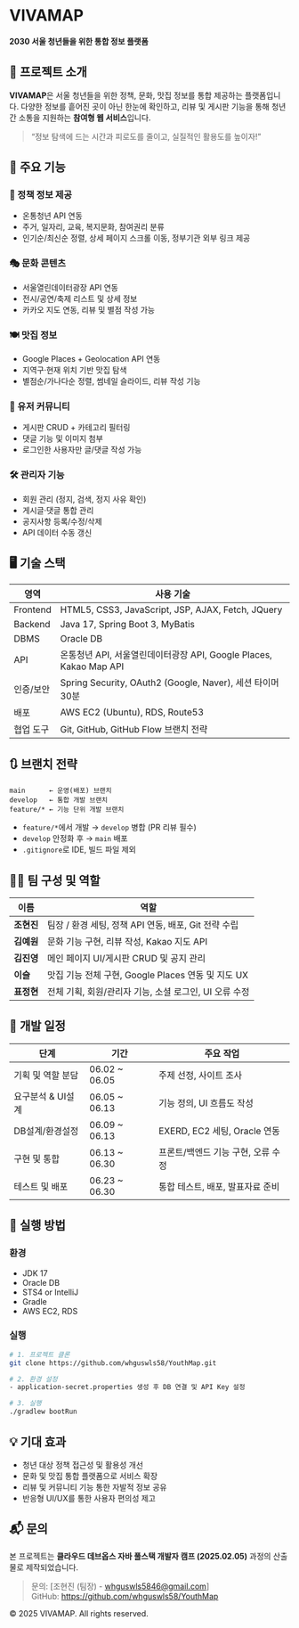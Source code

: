 # VIVAMAP

**2030 서울 청년들을 위한 통합 정보 플랫폼**


## 📌 프로젝트 소개

**VIVAMAP**은 서울 청년들을 위한 정책, 문화, 맛집 정보를 통합 제공하는 플랫폼입니다. 다양한 정보를 흩어진 곳이 아닌 한눈에 확인하고, 리뷰 및 게시판 기능을 통해 청년 간 소통을 지원하는 **참여형 웹 서비스**입니다.

> “정보 탐색에 드는 시간과 피로도를 줄이고, 실질적인 활용도를 높이자!”


## 🧩 주요 기능

### 🔎 정책 정보 제공
- 온통청년 API 연동
- 주거, 일자리, 교육, 복지문화, 참여권리 분류
- 인기순/최신순 정렬, 상세 페이지 스크롤 이동, 정부기관 외부 링크 제공

### 🎭 문화 콘텐츠
- 서울열린데이터광장 API 연동
- 전시/공연/축제 리스트 및 상세 정보
- 카카오 지도 연동, 리뷰 및 별점 작성 가능

### 🍽️ 맛집 정보
- Google Places + Geolocation API 연동
- 지역구·현재 위치 기반 맛집 탐색
- 별점순/가나다순 정렬, 썸네일 슬라이드, 리뷰 작성 기능

### 💬 유저 커뮤니티
- 게시판 CRUD + 카테고리 필터링
- 댓글 기능 및 이미지 첨부
- 로그인한 사용자만 글/댓글 작성 가능

### 🛠️ 관리자 기능
- 회원 관리 (정지, 검색, 정지 사유 확인)
- 게시글·댓글 통합 관리
- 공지사항 등록/수정/삭제
- API 데이터 수동 갱신


## 🖥️ 기술 스택

| 영역 | 사용 기술 |
|------|-----------|
| Frontend | HTML5, CSS3, JavaScript, JSP, AJAX, Fetch, JQuery |
| Backend | Java 17, Spring Boot 3, MyBatis |
| DBMS | Oracle DB |
| API | 온통청년 API, 서울열린데이터광장 API, Google Places, Kakao Map API |
| 인증/보안 | Spring Security, OAuth2 (Google, Naver), 세션 타이머 30분 |
| 배포 | AWS EC2 (Ubuntu), RDS, Route53 |
| 협업 도구 | Git, GitHub, GitHub Flow 브랜치 전략 |


## 🔃 브랜치 전략

```
main      ← 운영(배포) 브랜치  
develop   ← 통합 개발 브랜치  
feature/* ← 기능 단위 개발 브랜치
```

- `feature/*`에서 개발 → `develop` 병합 (PR 리뷰 필수)
- `develop` 안정화 후 → `main` 배포
- `.gitignore`로 IDE, 빌드 파일 제외


## 🧑‍💻 팀 구성 및 역할

| 이름 | 역할 |
|------|------|
| **조현진** | 팀장 / 환경 세팅, 정책 API 연동, 배포, Git 전략 수립 |
| **김예원** | 문화 기능 구현, 리뷰 작성, Kakao 지도 API |
| **김진영** | 메인 페이지 UI/게시판 CRUD 및 공지 관리 |
| **이슬** | 맛집 기능 전체 구현, Google Places 연동 및 지도 UX |
| **표정현** | 전체 기획, 회원/관리자 기능, 소셜 로그인, UI 오류 수정 |


## 📆 개발 일정

| 단계 | 기간 | 주요 작업 |
|------|------|-----------|
| 기획 및 역할 분담 | 06.02 ~ 06.05 | 주제 선정, 사이트 조사 |
| 요구분석 & UI설계 | 06.05 ~ 06.13 | 기능 정의, UI 흐름도 작성 |
| DB설계/환경설정 | 06.09 ~ 06.13 | EXERD, EC2 세팅, Oracle 연동 |
| 구현 및 통합 | 06.13 ~ 06.30 | 프론트/백엔드 기능 구현, 오류 수정 |
| 테스트 및 배포 | 06.23 ~ 06.30 | 통합 테스트, 배포, 발표자료 준비 |


## 🧪 실행 방법

### 환경
- JDK 17
- Oracle DB
- STS4 or IntelliJ
- Gradle
- AWS EC2, RDS

### 실행
```bash
# 1. 프로젝트 클론
git clone https://github.com/whguswls58/YouthMap.git

# 2. 환경 설정
- application-secret.properties 생성 후 DB 연결 및 API Key 설정

# 3. 실행
./gradlew bootRun
```


## 💡 기대 효과

- 청년 대상 정책 접근성 및 활용성 개선
- 문화 및 맛집 통합 플랫폼으로 서비스 확장
- 리뷰 및 커뮤니티 기능 통한 자발적 정보 공유
- 반응형 UI/UX를 통한 사용자 편의성 제고


## 📬 문의

본 프로젝트는 **클라우드 데브옵스 자바 풀스택 개발자 캠프 (2025.02.05)** 과정의 산출물로 제작되었습니다.

> 문의: [조현진 (팀장) - whguswls5846@gmail.com]  
> GitHub: https://github.com/whguswls58/YouthMap


© 2025 VIVAMAP. All rights reserved.
